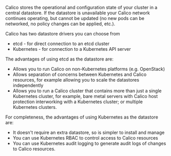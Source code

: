 Calico stores the operational and configuration state of your cluster in a central datastore. If the datastore is unavailable your Calico network continues operating, but cannot be updated (no new pods can be networked, no policy changes can be applied, etc.).

Calico has two datastore drivers you can choose from
- etcd - for direct connection to an etcd cluster
- Kubernetes - for connection to a Kubernetes API server

The advantages of using etcd as the datastore are:
- Allows you to run Calico on non-Kubernetes platforms (e.g. OpenStack)
- Allows separation of concerns between Kubernetes and Calico resources, for example allowing you to scale the datastores independently
- Allows you to run a Calico cluster that contains more than just a single Kubernetes cluster, for example, bare metal servers with Calico host protection interworking with a Kubernetes cluster; or multiple Kubernetes clusters.

For completeness, the advantages of using Kubernetes as the datastore are:
- It doesn't require an extra datastore, so is simpler to install and manage
- You can use Kubernetes RBAC to control access to Calico resources
- You can use Kubernetes audit logging to generate audit logs of changes to Calico resources.
